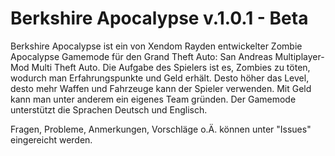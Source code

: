 # Berkshire Apocalypse v.1.0.1 - Beta

Berkshire Apocalypse ist ein von Xendom Rayden entwickelter Zombie Apocalypse Gamemode für den Grand Theft Auto: San Andreas Multiplayer-Mod Multi Theft Auto. Die Aufgabe des Spielers ist es, Zombies zu töten, wodurch man Erfahrungspunkte und Geld erhält. Desto höher das Level, desto mehr Waffen und Fahrzeuge kann der Spieler verwenden. Mit Geld kann man unter anderem ein eigenes Team gründen. Der Gamemode unterstützt die Sprachen Deutsch und Englisch.

Fragen, Probleme, Anmerkungen, Vorschläge o.Ä. können unter "Issues" eingereicht werden.
